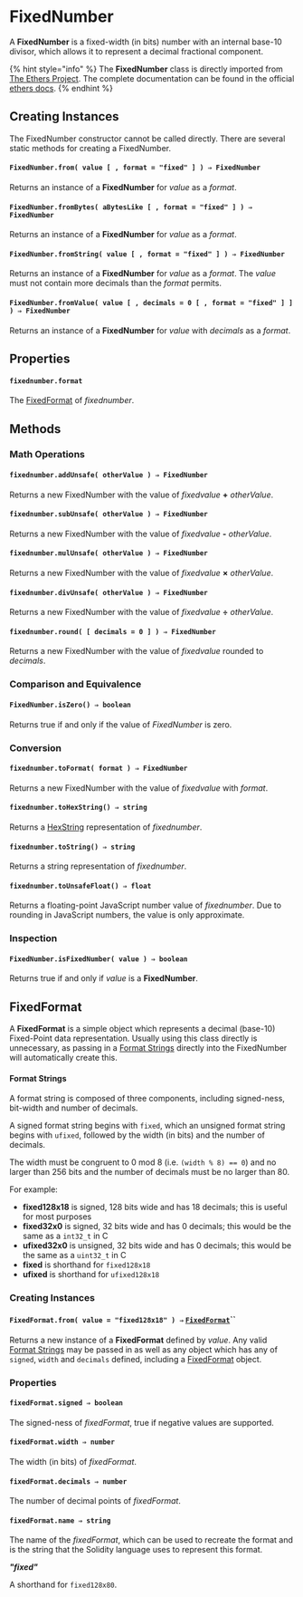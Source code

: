 # FixedNumber

A **FixedNumber** is a fixed-width (in bits) number with an internal base-10 divisor, which allows it to represent a decimal fractional component.

{% hint style="info" %}
The **FixedNumber** class is directly imported from [The Ethers Project](https://github.com/ethers-io/ethers.js/). The complete documentation can be found in the official [ethers docs](https://docs.ethers.io/v5/api/utils/fixednumber/).
{% endhint %}

## Creating Instances

The FixedNumber constructor cannot be called directly. There are several static methods for creating a FixedNumber.

#### `FixedNumber.from( value [ , format = "fixed" ] ) ⇒ FixedNumber`

Returns an instance of a **FixedNumber** for _value_ as a _format_.

#### `FixedNumber.fromBytes( aBytesLike [ , format = "fixed" ] ) ⇒ FixedNumber`

Returns an instance of a **FixedNumber** for _value_ as a _format_.

#### `FixedNumber.fromString( value [ , format = "fixed" ] ) ⇒ FixedNumber`

Returns an instance of a **FixedNumber** for _value_ as a _format_. The _value_ must not contain more decimals than the _format_ permits.

#### `FixedNumber.fromValue( value [ , decimals = 0 [ , format = "fixed" ] ] ) ⇒ FixedNumber`

Returns an instance of a **FixedNumber** for _value_ with _decimals_ as a _format_.

## Properties

#### `fixednumber.format`

The [FixedFormat](fixednumber.md#fixedformat) of _fixednumber_.

## Methods

### Math Operations

#### `fixednumber.addUnsafe( otherValue ) ⇒ FixedNumber`

Returns a new FixedNumber with the value of _fixedvalue_ **+** _otherValue_.

#### `fixednumber.subUnsafe( otherValue ) ⇒ FixedNumber`

Returns a new FixedNumber with the value of _fixedvalue_ **-** _otherValue_.

#### `fixednumber.mulUnsafe( otherValue ) ⇒ FixedNumber`

Returns a new FixedNumber with the value of _fixedvalue_ **×** _otherValue_.

#### `fixednumber.divUnsafe( otherValue ) ⇒ FixedNumber`

Returns a new FixedNumber with the value of _fixedvalue_ **÷** _otherValue_.

#### `fixednumber.round( [ decimals = 0 ] ) ⇒ FixedNumber`

Returns a new FixedNumber with the value of _fixedvalue_ rounded to _decimals_.

### Comparison and Equivalence

#### `FixedNumber.isZero() ⇒ boolean`

Returns true if and only if the value of _FixedNumber_ is zero.

### Conversion

#### `fixednumber.toFormat( format ) ⇒ FixedNumber`

Returns a new FixedNumber with the value of _fixedvalue_ with _format_.

#### `fixednumber.toHexString() ⇒ string`

Returns a [HexString](byte-manipulation.md#hexstring) representation of _fixednumber_.

#### `fixednumber.toString() ⇒ string`

Returns a string representation of _fixednumber_.

#### `fixednumber.toUnsafeFloat() ⇒ float`

Returns a floating-point JavaScript number value of _fixednumber_. Due to rounding in JavaScript numbers, the value is only approximate.

### Inspection

#### `FixedNumber.isFixedNumber( value ) ⇒ boolean`

Returns true if and only if _value_ is a **FixedNumber**.

## FixedFormat

A **FixedFormat** is a simple object which represents a decimal (base-10) Fixed-Point data representation. Usually using this class directly is unnecessary, as passing in a [Format Strings](fixednumber.md#format-strings) directly into the FixedNumber will automatically create this.

#### Format Strings

A format string is composed of three components, including signed-ness, bit-width and number of decimals.

A signed format string begins with `fixed`, which an unsigned format string begins with `ufixed`, followed by the width (in bits) and the number of decimals.

The width must be congruent to 0 mod 8 (i.e. `(width % 8) == 0`) and no larger than 256 bits and the number of decimals must be no larger than 80.

For example:

* **fixed128x18** is signed, 128 bits wide and has 18 decimals; this is useful for most purposes
* **fixed32x0** is signed, 32 bits wide and has 0 decimals; this would be the same as a `int32_t` in C
* **ufixed32x0** is unsigned, 32 bits wide and has 0 decimals; this would be the same as a `uint32_t` in C
* **fixed** is shorthand for `fixed128x18`
* **ufixed** is shorthand for `ufixed128x18`

### Creating Instances

#### `FixedFormat.from( value = "fixed128x18" ) ⇒` [`FixedFormat`](fixednumber.md#fixedformat)``

Returns a new instance of a **FixedFormat** defined by _value_. Any valid [Format Strings](fixednumber.md#format-strings) may be passed in as well as any object which has any of `signed`, `width` and `decimals` defined, including a [FixedFormat](fixednumber.md#fixedformat) object.

### Properties

#### `fixedFormat.signed ⇒ boolean`

The signed-ness of _fixedFormat_, true if negative values are supported.

#### `fixedFormat.width ⇒ number`

The width (in bits) of _fixedFormat_.

#### `fixedFormat.decimals ⇒ number`

The number of decimal points of _fixedFormat_.

#### `fixedFormat.name ⇒ string`

The name of the _fixedFormat_, which can be used to recreate the format and is the string that the Solidity language uses to represent this format.

_**"fixed"**_

A shorthand for `fixed128x80`.
